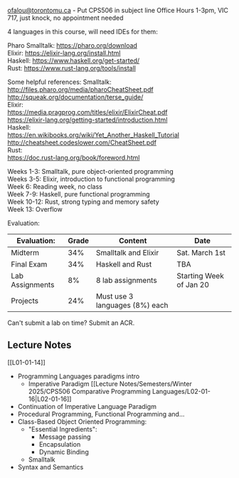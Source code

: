 ofalou@torontomu.ca - Put CPS506 in subject line
Office Hours 1-3pm, VIC 717, just knock, no appointment needed

4 languages in this course, will need IDEs for them:

Pharo Smalltalk: https://pharo.org/download  
Elixir: https://elixir-lang.org/install.html  
Haskell: https://www.haskell.org/get-started/  
Rust: https://www.rust-lang.org/tools/install


Some helpful references:
Smalltalk:  
http://files.pharo.org/media/pharoCheatSheet.pdf  
http://squeak.org/documentation/terse_guide/  
Elixir:  
https://media.pragprog.com/titles/elixir/ElixirCheat.pdf  
https://elixir-lang.org/getting-started/introduction.html  
Haskell:  
https://en.wikibooks.org/wiki/Yet_Another_Haskell_Tutorial  
http://cheatsheet.codeslower.com/CheatSheet.pdf  
Rust:  
https://doc.rust-lang.org/book/foreword.html

Weeks 1-3: Smalltalk, pure object-oriented programming  
Weeks 3-5: Elixir, introduction to functional programming  
Week 6: Reading week, no class  
Week 7-9: Haskell, pure functional programming  
Week 10-12: Rust, strong typing and memory safety  
Week 13: Overflow

Evaluation:

| Evaluation:     | Grade | Content                        | Date                    |
| --------------- | ----- | ------------------------------ | ----------------------- |
| Midterm         | 34%   | Smalltalk and Elixir           | Sat. March 1st          |
| Final Exam      | 34%   | Haskell and Rust               | TBA                     |
| Lab Assignments | 8%    | 8 lab assignments              | Starting Week of Jan 20 |
| Projects        | 24%   | Must use 3 languages (8%) each |                         |
Can't submit a lab on time? Submit an ACR.



## Lecture Notes
[[L01-01-14]]
- Programming Languages paradigms intro
	- Imperative Paradigm 
[[Lecture Notes/Semesters/Winter 2025/CPS506 Comparative Programming Languages/L02-01-16|L02-01-16]]
- Continuation of Imperative Language Paradigm
- Procedural Programming, Functional Programming and...
- Class-Based Object Oriented Programming:
	- "Essential Ingredients":
		- Message passing
		- Encapsulation
		- Dynamic Binding
	- Smalltalk
- Syntax and Semantics